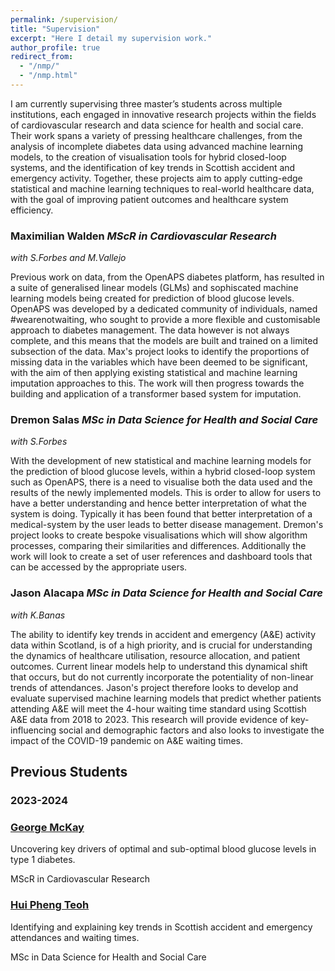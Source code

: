 ```yaml
---
permalink: /supervision/
title: "Supervision"
excerpt: "Here I detail my supervision work."
author_profile: true
redirect_from: 
  - "/nmp/"
  - "/nmp.html"
---
```


I am currently supervising three master’s students across multiple institutions, each engaged in innovative research projects within the fields of cardiovascular research and data science for health and social care. Their work spans a variety of pressing healthcare challenges, from the analysis of incomplete diabetes data using advanced machine learning models, to the creation of visualisation tools for hybrid closed-loop systems, and the identification of key trends in Scottish accident and emergency activity. Together, these projects aim to apply cutting-edge statistical and machine learning techniques to real-world healthcare data, with the goal of improving patient outcomes and healthcare system efficiency.

### Maximilian Walden *MScR in Cardiovascular Research*
*with S.Forbes and M.Vallejo* 

Previous work on data, from the OpenAPS diabetes platform, has resulted in a suite of generalised linear models (GLMs) and sophiscated machine learning models being created for prediction of blood glucose levels. OpenAPS was developed by a dedicated community of individuals, named #wearenotwaiting, who sought to provide a more flexible and customisable approach to diabetes management. The data however is not always complete, and this means that the models are built and trained on a limited subsection of the data. Max's project looks to identify the proportions of missing data in the variables which have been deemed to be significant, with the aim of then applying existing statistical and machine learning imputation approaches to this. The work will then progress towards the building and application of a transformer based system for imputation.

### Dremon Salas *MSc in Data Science for Health and Social Care*
*with S.Forbes* 

With the development of new statistical and machine learning models for the prediction of blood glucose levels, within a hybrid closed-loop system such as OpenAPS, there is a need to visualise both the data used and the results of the newly implemented models. This is order to allow for users to have a better understanding and hence better interpretation of what the system is doing. Typically it has been found that better interpretation of a medical-system by the user leads to better disease management. Dremon's project looks to create bespoke visualisations which will show algorithm processes, comparing their similarities and differences. Additionally the work will look to create a set of user references and dashboard tools that can be accessed by the appropriate users.

### Jason Alacapa *MSc in Data Science for Health and Social Care*
*with K.Banas* 

The ability to identify key trends in accident and emergency (A&E) activity data within Scotland, is of a high priority, and is crucial for understanding the dynamics of healthcare utilisation, resource allocation, and patient outcomes. Current linear models help to understand this dynamical shift that occurs, but do not currently incorporate the potentiality of non-linear trends of attendances. Jason's project therefore looks to develop and evaluate supervised machine learning models that predict whether patients attending A&E will meet the 4-hour waiting time standard using Scottish A&E data from 2018 to 2023. This research will provide evidence of key-influencing social and demographic factors and also looks to investigate the impact of the COVID-19 pandemic on A&E waiting times.

## Previous Students

### 2023-2024

<div class="student-tiles">
  <div class="student-tile">
    <div class="student-tile-content">
      <h3><a href="{{ site.baseurl }}/supervision/george-mckay/">George McKay</a></h3>
      <p>Uncovering key drivers of optimal and sub-optimal blood glucose levels in type 1 diabetes.</p>
      <p>MScR in Cardiovascular Research</p>
    </div>
  </div>
  
  <div class="student-tile">
    <div class="student-tile-content">
      <h3><a href="{{ site.baseurl }}/supervision/hui-pheng-teoh/">Hui Pheng Teoh</a></h3>
      <p>Identifying and explaining key trends in Scottish accident and emergency attendances and waiting times.</p>
      <p>MSc in Data Science for Health and Social Care</p>
    </div>
  </div>
</div>